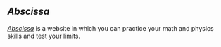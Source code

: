 ## *Abscissa*

[*Abscissa*](https://abscissa.rf.gd) is a website in which you can practice your math and physics skills and test your limits. 

